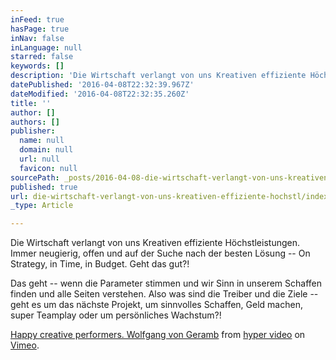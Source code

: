 ```yaml
---
inFeed: true
hasPage: true
inNav: false
inLanguage: null
starred: false
keywords: []
description: 'Die Wirtschaft verlangt von uns Kreativen effiziente Höchstleistungen. Immer neugierig, offen und auf der Suche nach der besten Lösung – On Strategy, in Time, in Budget. Geht das gut?!'
datePublished: '2016-04-08T22:32:39.967Z'
dateModified: '2016-04-08T22:32:35.260Z'
title: ''
author: []
authors: []
publisher:
  name: null
  domain: null
  url: null
  favicon: null
sourcePath: _posts/2016-04-08-die-wirtschaft-verlangt-von-uns-kreativen-effiziente-hochstl.md
published: true
url: die-wirtschaft-verlangt-von-uns-kreativen-effiziente-hochstl/index.html
_type: Article

---
```

Die Wirtschaft verlangt von uns Kreativen effiziente Höchstleistungen. Immer neugierig, offen und auf der Suche nach der besten Lösung -- On Strategy, in Time, in Budget. Geht das gut?!

Das geht -- wenn die Parameter stimmen und wir Sinn in unserem Schaffen finden und alle Seiten verstehen. Also was sind die Treiber und die Ziele -- geht es um das nächste Projekt, um sinnvolles Schaffen, Geld machen, super Teamplay oder um persönliches Wachstum?!

[Happy creative performers. Wolfgang von Geramb][0] from [hyper video][1] on [Vimeo][2].

[0]: https://vimeo.com/113625266
[1]: https://vimeo.com/hypertv
[2]: https://vimeo.com/